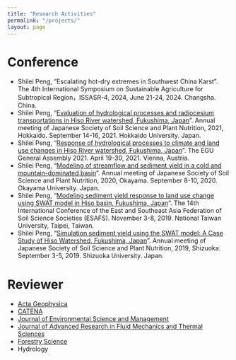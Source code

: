 ```yaml
---
title: "Research Activities"
permalink: "/projects/"
layout: page
---
```

# Conference

- Shilei Peng, “Escalating hot-dry extremes in Southwest China Karst”. The 4th International Symposium on Sustainable Agriculture for Subtropical Region，ISSASR-4, 2024, June 21-24, 2024. Changsha. China. 
- Shilei Peng, “[Evaluation of hydrological processes and radiocesium transportations in Hiso River watershed, Fukushima, Japan](https://www.jstage.jst.go.jp/article/dohikouen/67/0/67_11_3/_article/-char/ja)”. Annual meeting of Japanese Society of Soil Science and Plant Nutrition, 2021, Hokkaido. September 14-16, 2021. Hokkaido University. Japan. 
- Shilei Peng, “[Response of hydrological processes to climate and land use changes in Hiso River watershed, Fukushima, Japan](https://meetingorganizer.copernicus.org/EGU21/EGU21-5316.html)”. The EGU General Assembly 2021. April 19-30, 2021. Vienna, Austria. 
- Shilei Peng, “[Modeling of streamflow and sediment yield in a cold and mountain-dominated basin](https://www.jstage.jst.go.jp/article/dohikouen/66/0/66_3_1/_article/-char/ja)”. Annual meeting of Japanese Society of Soil Science and Plant Nutrition, 2020, Okayama. September 8-10, 2020. Okayama University. Japan. 
- Shilei Peng, “[Modeling sediment yield response to land use change using SWAT model in Hiso basin, Fukushima, Japan]()”. The 14th International Conference of the East and Southeast Asia Federation of Soil Science Societies (ESAFS). November 3-8, 2019. National Taiwan University, Taipei, Taiwan. 
- Shilei Peng, “[Simulation sediment yield using the SWAT model: A Case Study of Hiso Watershed, Fukushima, Japan](https://www.jstage.jst.go.jp/article/dohikouen/65/0/65_12_1/_article/-char/ja)”. Annual meeting of Japanese Society of Soil Science and Plant Nutrition, 2019, Shizuoka. September 3-5, 2019. Shizuoka University. Japan. 


# Reviewer

-   [Acta Geophysica](https://link.springer.com/journal/11600)
-   [CATENA](https://www.sciencedirect.com/journal/catena)
-   [Journal of Environmental Science and Management](https://ovcre.uplb.edu.ph/journals-uplb/index.php/JESAM)
-   [Journal of Advanced Research in Fluid Mechanics and Thermal Sciences](https://semarakilmu.com.my/journals/index.php/fluid_mechanics_thermal_sciences/index)
-   [Forestry Science](https://lykx.aqikan.net/)
-   Hydrology


 

